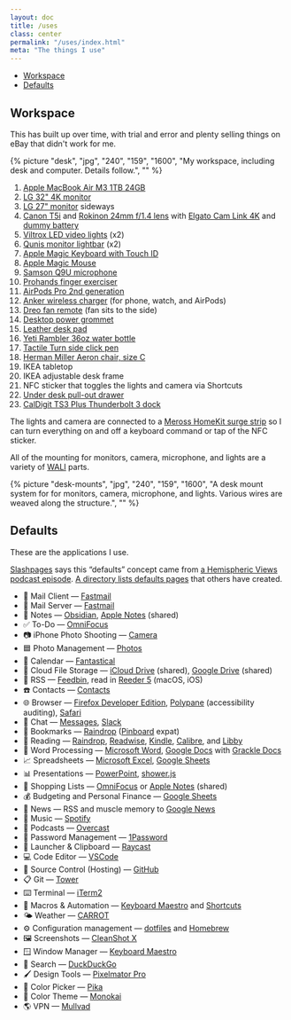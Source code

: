 ```yaml
---
layout: doc
title: /uses
class: center
permalink: "/uses/index.html"
meta: "The things I use"
---
```


- [Workspace](#workspace)
- [Defaults](#defaults)

<h2 id="workspace" tabindex="-1">Workspace</h2>

This has built up over time, with trial and error and plenty selling things on eBay that didn't work for me.

{% picture "desk", "jpg", "240", "159", "1600", "My workspace, including desk and computer. Details follow.", "" %}

1. [Apple MacBook Air M3 1TB 24GB](https://www.apple.com/macbook-air/)
2. [LG 32&quot; 4K monitor](https://www.amazon.com/dp/B08BCR862L)
3. [LG 27&quot; monitor](https://www.amazon.com/dp/B078GVTD9N) sideways
4. [Canon T5i](https://www.amazon.com/dp/B014RK8XIE) and [Rokinon 24mm f/1.4 lens](https://www.amazon.com/gp/product/B006YM9L26/) with [Elgato Cam Link 4K](https://www.amazon.com/gp/product/B09B2YBMCV/) and [dummy battery](https://www.amazon.com/gp/product/B01EMNB8P6/)
5. [Viltrox LED video lights](https://www.amazon.com/gp/product/B07D8TTFSR/) (x2)
6. [Qunis monitor lightbar](https://www.amazon.com/gp/product/B08DKQ3JG1/) (x2)
7. [Apple Magic Keyboard with Touch ID](https://www.apple.com/shop/product/MXK73LL/A/magic-keyboard-with-touch-id-and-numeric-keypad-for-mac-models-with-apple-silicon-usb-c-us-english-white-keys)
8. [Apple Magic Mouse](https://www.apple.com/shop/product/MXK53AM/A/magic-mouse-usb%E2%80%91c-white-multi-touch-surface)
9. [Samson Q9U microphone](https://www.amazon.com/dp/B0848D6TBR)
10. [Prohands finger exerciser](https://www.amazon.com/gp/product/B000UMFT22/)
11. [AirPods Pro 2nd generation](https://www.apple.com/airpods-pro/)
12. [Anker wireless charger](https://www.amazon.com/gp/product/B0CFXLVY1V/) (for phone, watch, and AirPods)
13. [Dreo fan remote](https://www.amazon.com/gp/product/B0BSHBTV4V/) (fan sits to the side)
14. [Desktop power grommet](https://www.amazon.com/gp/product/B09377NWV2/)
15. [Leather desk pad](https://www.amazon.com/gp/product/B01NCPV86S/)
16. [Yeti Rambler 36oz water bottle](https://www.yeti.com/drinkware/hydration/21071504116.html)
17. [Tactile Turn side click pen](https://tactileturn.com/products/side-click-pen)
18. [Herman Miller Aeron chair, size C](https://www.hermanmiller.com/products/seating/office-chairs/aeron-chair/)
19. IKEA tabletop
20. IKEA adjustable desk frame
21. NFC sticker that toggles the lights and camera via Shortcuts
22. [Under desk pull-out drawer](https://www.amazon.com/gp/product/B08JPDL9ZD/)
23. [CalDigit TS3 Plus Thunderbolt 3 dock](https://www.amazon.com/dp/B07CZPV8DF)

The lights and camera are connected to a [Meross HomeKit surge strip](https://www.amazon.com/gp/product/B0BC1B7H4D/) so I can turn everything on and off a keyboard command or tap of the NFC sticker.

All of the mounting for monitors, camera, microphone, and lights are a variety of [WALI](https://www.amazon.com/stores/WALI/page/9CD1A506-2A19-4EDE-8601-11EE17CCB904) parts.

{% picture "desk-mounts", "jpg", "240", "159", "1600", "A desk mount system for for monitors, camera, microphone, and lights. Various wires are weaved along the structure.", "" %}

<h2 id="defaults" tabindex="-1">Defaults</h2>

These are the applications I use.

[Slashpages](https://slashpages.net/#defaults) says this &ldquo;defaults&rdquo; concept came from [a Hemispheric Views podcast episode](https://listen.hemisphericviews.com/097). [A directory lists defaults pages](https://defaults.rknight.me) that others have created.

<!-- double-check disable -->

- <span aria-hidden="true">📨 </span>Mail Client — [Fastmail](https://www.fastmail.com)
- <span aria-hidden="true">📮 </span>Mail Server — [Fastmail](https://www.fastmail.com)
- <span aria-hidden="true">📝 </span>Notes — [Obsidian](https://obsidian.md), [Apple Notes](https://apps.apple.com/us/app/notes/id1110145109) (shared)
- <span aria-hidden="true">✅ </span>To-Do — [OmniFocus](https://www.omnigroup.com/omnifocus)
- <span aria-hidden="true">📷 </span>iPhone Photo Shooting — [Camera](https://apps.apple.com/us/app/camera/id1584216193)
- <span aria-hidden="true">🟦 </span>Photo Management — [Photos](https://apps.apple.com/us/app/photos/id1584215428)
- <span aria-hidden="true">📆 </span>Calendar — [Fantastical](https://flexibits.com/fantastical)
- <span aria-hidden="true">📁 </span>Cloud File Storage — [iCloud Drive](https://www.icloud.com/iclouddrive) (shared), [Google Drive](https://www.google.com/drive/) (shared)
- <span aria-hidden="true">📖 </span>RSS — [Feedbin](https://feedbin.com/), read in [Reeder 5](https://www.reederapp.com/) (macOS, iOS)
- <span aria-hidden="true">☎️ </span>Contacts — [Contacts](https://apps.apple.com/us/app/contacts/id1069512615)
- <span aria-hidden="true">🌐 </span>Browser — [Firefox Developer Edition](https://www.mozilla.org/en-US/firefox/developer/), [Polypane](https://polypane.app/) (accessibility auditing), [Safari](https://apps.apple.com/us/app/safari/id1146562112)
- <span aria-hidden="true">💬 </span>Chat — [Messages](https://apps.apple.com/us/app/messages/id1146560473), [Slack](https://slack.com/)
- <span aria-hidden="true">🔖 </span>Bookmarks — [Raindrop](https://raindrop.io/) ([Pinboard](https://pinboard.in/) expat)
- <span aria-hidden="true">📑 </span>Reading — [Raindrop](https://raindrop.io/), [Readwise](https://readwise.io/), [Kindle](https://www.amazon.com/kindle-paperwhite-Signature-Edition/dp/B08B495319), [Calibre](https://calibre-ebook.com/), and [Libby](https://libbyapp.com/)
- <span aria-hidden="true">📜 </span>Word Processing — [Microsoft Word](https://www.microsoft.com/en-us/microsoft-365/word), [Google Docs](https://docs.google.com/) with [Grackle Docs](https://workspace.google.com/marketplace/app/grackle_docs/1085622905455)
- <span aria-hidden="true">📈 </span>Spreadsheets — [Microsoft Excel](https://www.microsoft.com/en-us/microsoft-365/excel), [Google Sheets](https://www.google.com/sheets/about/)
- <span aria-hidden="true">📊 </span>Presentations — [PowerPoint](https://www.microsoft.com/en-us/microsoft-365/powerpoint), [shower.js](https://github.com/shower/shower)
- <span aria-hidden="true">🛒 </span>Shopping Lists — [OmniFocus](https://www.omnigroup.com/omnifocus) or [Apple Notes](https://apps.apple.com/us/app/notes/id1110145109) (shared)
- <span aria-hidden="true">💰 </span>Budgeting and Personal Finance — [Google Sheets](https://www.google.com/sheets/about/)
- <span aria-hidden="true">📰 </span>News — RSS and muscle memory to [Google News](https://news.google.com)
- <span aria-hidden="true">🎵 </span>Music — [Spotify](https://www.spotify.com/)
- <span aria-hidden="true">🎤 </span>Podcasts — [Overcast](https://overcast.fm/)
- <span aria-hidden="true">🔐 </span>Password Management — [1Password](https://1password.com/)
- <span aria-hidden="true">🚀 </span>Launcher & Clipboard — [Raycast](https://www.raycast.com/)
- <span aria-hidden="true">💻 </span>Code Editor — [VSCode](https://code.visualstudio.com/)
- <span aria-hidden="true">📀 </span>Source Control (Hosting) — [GitHub](https://github.com/)
- <span aria-hidden="true">📋 </span>Git — [Tower](https://www.git-tower.com/)
- <span aria-hidden="true">⌨️ </span>Terminal — [iTerm2](https://iterm2.com/)
- <span aria-hidden="true">🤖 </span>Macros &amp; Automation — [Keyboard Maestro](https://www.keyboardmaestro.com) and [Shortcuts](https://apps.apple.com/us/app/shortcuts/id915249334)
- <span aria-hidden="true">🌤️ </span>Weather — [CARROT](https://www.meetcarrot.com/weather/)
- <span aria-hidden="true">⚙️ </span>Configuration management — [dotfiles](https://github.com/jsnmrs/dotfiles) and [Homebrew](https://brew.sh/)
- <span aria-hidden="true">🖼️ </span>Screenshots — [CleanShot X](https://cleanshot.com/)
- <span aria-hidden="true">🪟 </span>Window Manager — [Keyboard Maestro](https://www.keyboardmaestro.com)
- <span aria-hidden="true">🔎 </span>Search — [DuckDuckGo](https://duckduckgo.com/)
- <span aria-hidden="true">🖌️ </span>Design Tools — [Pixelmator Pro](https://www.pixelmator.com/pro/)
- <span aria-hidden="true">🔎 </span>Color Picker — [Pika](https://superhighfives.com/pika)
- <span aria-hidden="true">🎨 </span>Color Theme — [Monokai](https://monokai.com/)
- <span aria-hidden="true">🌎 </span>VPN — [Mullvad](https://mullvad.net/en)
